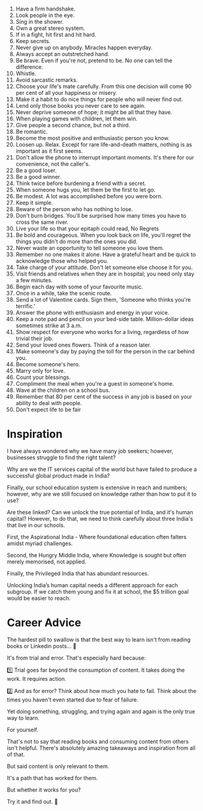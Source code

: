 1. Have a firm handshake.
2. Look people in the eye.
3. Sing in the shower.
4. Own a great stereo system.
5. If in a fight, hit first and hit hard.
6. Keep secrets.
7. Never give up on anybody. Miracles happen everyday.
8. Always accept an outstretched hand.
9. Be brave. Even if you're not, pretend to be. No one can tell the difference.
10. Whistle.
11. Avoid sarcastic remarks.
12. Choose your life's mate carefully. From this one decision will come 90 per cent of all your happiness or misery.
13. Make it a habit to do nice things for people who will never find out.
14. Lend only those books you never care to see again.
15. Never deprive someone of hope; it might be all that they have.
16. When playing games with children, let them win.
17. Give people a second chance, but not a third.
18. Be romantic.
19. Become the most positive and enthusiastic person you know.
20. Loosen up. Relax. Except for rare life-and-death matters, nothing is as important as it first seems.
21. Don't allow the phone to interrupt important moments. It's there for our convenience, not the caller's.
22. Be a good loser.
23. Be a good winner.
24. Think twice before burdening a friend with a secret.
25. When someone hugs you, let them be the first to let go.
26. Be modest. A lot was accomplished before you were born.
27. Keep it simple.
28. Beware of the person who has nothing to lose.
29. Don't burn bridges. You'll be surprised how many times you have to cross the same river.
30. Live your life so that your epitaph could read, No Regrets
31. Be bold and courageous. When you look back on life, you'll regret the things you didn't do more than the ones you did.
32. Never waste an opportunity to tell someone you love them.
33. Remember no one makes it alone. Have a grateful heart and be quick to acknowledge those who helped you.
34. Take charge of your attitude. Don't let someone else choose it for you.
35. Visit friends and relatives when they are in hospital; you need only stay a few minutes.
36. Begin each day with some of your favourite music.
37. Once in a while, take the scenic route.
38. Send a lot of Valentine cards. Sign them, 'Someone who thinks you're terrific.'
39. Answer the phone with enthusiasm and energy in your voice.
40. Keep a note pad and pencil on your bed-side table. Million-dollar ideas sometimes strike at 3 a.m.
41. Show respect for everyone who works for a living, regardless of how trivial their job.
42. Send your loved ones flowers. Think of a reason later.
43. Make someone's day by paying the toll for the person in the car behind you.
44. Become someone's hero.
45. Marry only for love.
46. Count your blessings.
47. Compliment the meal when you're a guest in someone's home.
48. Wave at the children on a school bus.
49. Remember that 80 per cent of the success in any job is based on your ability to deal with people.
50. Don't expect life to be fair 	


# Inspiration
I have always wondered why we have many job seekers; however, businesses struggle to find the right talent?

Why are we the IT services capital of the world but have failed to produce a successful global product made in India?

Finally, our school education system is extensive in reach and numbers; however, why are we still focused on knowledge rather than how to put it to use?

Are these linked? Can we unlock the true potential of India, and it's human capital? However, to do that, we need to think carefully about three India's that live in our schools.

First, the Aspirational India - Where foundational education often falters amidst myriad challenges.

Second, the Hungry Middle India, where Knowledge is sought but often merely memorised, not applied.

Finally, the Privileged India that has abundant resources.

Unlocking India’s human capital needs a different approach for each subgroup. If we catch them young and fix it at school, the $5 trillion goal would be easier to reach.


# Career Advice
The hardest pill to swallow is that the best way to learn isn't from reading books or Linkedin posts... 💊

It's from trial and error. That's especially hard because:

1️⃣ Trial goes far beyond the consumption of content.
It takes doing the work.
It requires action.

2️⃣ And as for error?
Think about how much you hate to fail.
Think about the times you haven't even started due to fear of failure.

Yet doing something, struggling, and trying again and again is the only true way to learn.

For yourself.

That's not to say that reading books and consuming content from others isn't helpful. There's absolutely amazing takeaways and inspiration from all of that.

But said content is only relevant to them.

It's a path that has worked for them.

But whether it works for you?

Try it and find out. 🤪